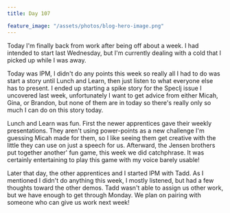 ```yaml
---
title: Day 107

feature_image: "/assets/photos/blog-hero-image.png"
---
```


Today I'm finally back from work after being off about a week. I had intended to start last Wednesday,
but I'm currently dealing with a cold that I picked up while I was away.

Today was IPM, I didn't do any points this week so really all I had to do was start a story until
Lunch and Learn, then just listen to what everyone else has to present. I ended up starting a spike
story for the Speclj issue I uncovered last week, unfortunately I want to get advice from either
Micah, Gina, or Brandon, but none of them are in today so there's really only so much I can do on
this story today.

Lunch and Learn was fun. First the newer apprentices gave their weekly presentations. They aren't using
power-points as a new challenge I'm guessing Micah made for them, so I like seeing them get creative
with the little they can use on just a speech for us. Afterward, the Jensen brothers put together another'
fun game, this week we did catchphrase. It was certainly entertaining to play this game with my voice barely
usable!

Later that day, the other apprentices and I started IPM with Tadd. As I mentioned I didn't do anything this
week, I mostly listened, but had a few thoughts toward the other demos. Tadd wasn't able to assign
us other work, but we have enough to get through Monday. We plan on pairing with someone who can give us
work next week!